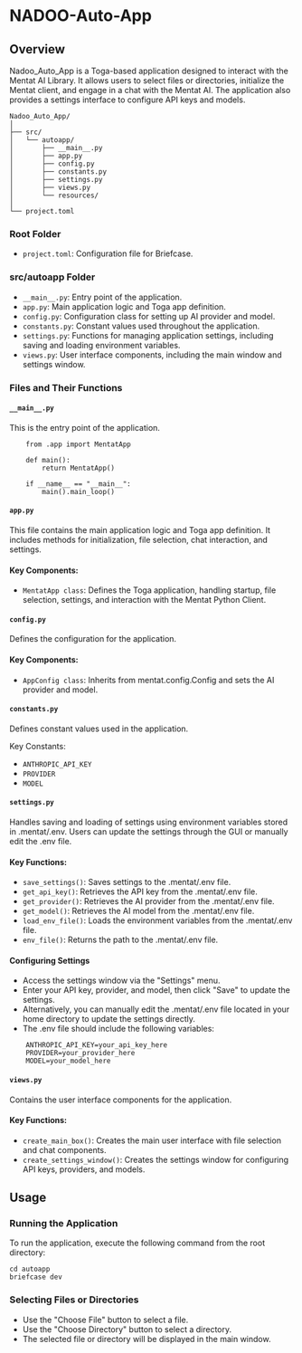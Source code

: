 # NADOO-Auto-App

## Overview
Nadoo_Auto_App is a Toga-based application designed to interact with the Mentat AI Library. 
It allows users to select files or directories, initialize the Mentat client, and engage in a chat with the Mentat AI. 
The application also provides a settings interface to configure API keys and models.

```
Nadoo_Auto_App/
│
├── src/
│   └── autoapp/
│       ├── __main__.py
│       ├── app.py
│       ├── config.py
│       ├── constants.py
│       ├── settings.py
│       ├── views.py
│       └── resources/
│
└── project.toml
```


### Root Folder
- `project.toml`: Configuration file for Briefcase.

### src/autoapp Folder

- `__main__.py`: Entry point of the application.
- `app.py`: Main application logic and Toga app definition.
- `config.py`: Configuration class for setting up AI provider and model.
- `constants.py`: Constant values used throughout the application.
- `settings.py`: Functions for managing application settings, including saving and loading environment variables.
- `views.py`: User interface components, including the main window and settings window.


### Files and Their Functions
#### `__main__.py`
This is the entry point of the application.
```
    from .app import MentatApp
    
    def main():
        return MentatApp()
    
    if __name__ == "__main__":
        main().main_loop()
```

#### `app.py`
This file contains the main application logic and Toga app definition. It includes methods for initialization, file selection, chat interaction, and settings.

#### Key Components:

- `MentatApp class`: Defines the Toga application, handling startup, file selection, settings, and interaction with the Mentat Python Client.
#### `config.py`
Defines the configuration for the application.

#### Key Components:

- `AppConfig class`: Inherits from mentat.config.Config and sets the AI provider and model.
#### `constants.py`
Defines constant values used in the application.

Key Constants:

- `ANTHROPIC_API_KEY`
- `PROVIDER`
- `MODEL`
#### `settings.py`
Handles saving and loading of settings using environment variables stored in .mentat/.env. 
Users can update the settings through the GUI or manually edit the .env file.

#### Key Functions:

- `save_settings()`: Saves settings to the .mentat/.env file.
- `get_api_key()`: Retrieves the API key from the .mentat/.env file.
- `get_provider()`: Retrieves the AI provider from the .mentat/.env file.
- `get_model()`: Retrieves the AI model from the .mentat/.env file.
- `load_env_file()`: Loads the environment variables from the .mentat/.env file.
- `env_file()`: Returns the path to the .mentat/.env file.

#### Configuring Settings
- Access the settings window via the "Settings" menu.
- Enter your API key, provider, and model, then click "Save" to update the settings.
- Alternatively, you can manually edit the .mentat/.env file located in your home directory to update the settings directly. 
- The .env file should include the following variables:
```
    ANTHROPIC_API_KEY=your_api_key_here
    PROVIDER=your_provider_here
    MODEL=your_model_here
```

#### `views.py`
Contains the user interface components for the application.

#### Key Functions:

- `create_main_box()`: Creates the main user interface with file selection and chat components.
- `create_settings_window()`: Creates the settings window for configuring API keys, providers, and models.


## Usage
### Running the Application
To run the application, execute the following command from the root directory:
```
cd autoapp
briefcase dev
```
### Selecting Files or Directories
- Use the "Choose File" button to select a file.
- Use the "Choose Directory" button to select a directory.
- The selected file or directory will be displayed in the main window.




